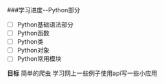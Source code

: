 ###学习进度--Python部分

- [ ] Python基础语法部分
- [ ] Python函数
- [ ] Python类
- [ ] Python对象
- [ ] Python常用模块

**目标** 简单的爬虫 学习网上一些例子使用api写一些小应用

